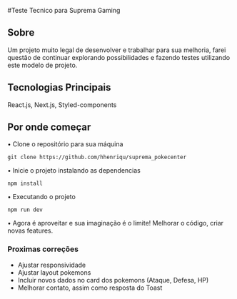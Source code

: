#Teste Tecnico para Suprema Gaming

## Sobre
Um projeto muito legal de desenvolver e trabalhar para sua melhoria, farei questão de continuar explorando possibilidades e fazendo testes utilizando este modelo de projeto.

## Tecnologias Principais
React.js, Next.js, Styled-components

## Por onde começar

• Clone o repositório para sua máquina

```
git clone https://github.com/hhenriqu/suprema_pokecenter
```

• Inicie o projeto instalando as dependencias
```
npm install
```

• Executando o projeto
```
npm run dev
```

• Agora é aproveitar e sua imaginação é o limite! Melhorar o código, criar novas features.

### Proximas correções
- Ajustar responsividade
- Ajustar layout pokemons
- Incluir novos dados no card dos pokemons (Ataque, Defesa, HP)
- Melhorar contato, assim como resposta do Toast



